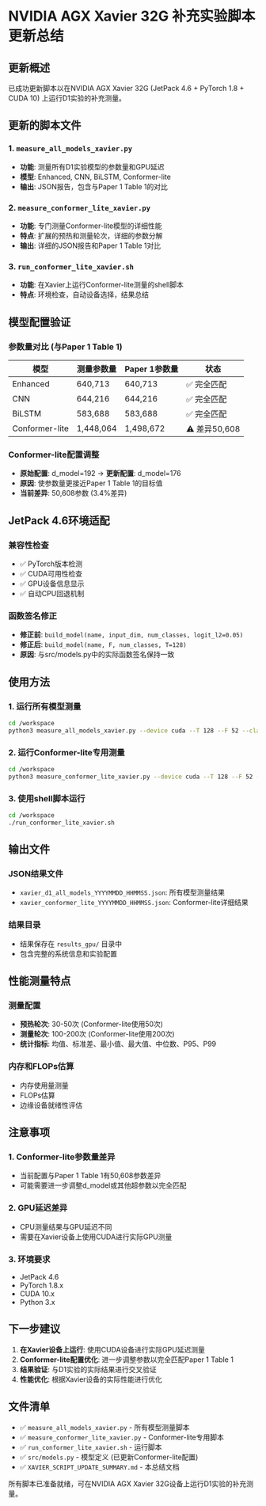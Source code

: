 # NVIDIA AGX Xavier 32G 补充实验脚本更新总结

## 更新概述

已成功更新脚本以在NVIDIA AGX Xavier 32G (JetPack 4.6 + PyTorch 1.8 + CUDA 10) 上运行D1实验的补充测量。

## 更新的脚本文件

### 1. `measure_all_models_xavier.py`
- **功能**: 测量所有D1实验模型的参数量和GPU延迟
- **模型**: Enhanced, CNN, BiLSTM, Conformer-lite
- **输出**: JSON报告，包含与Paper 1 Table 1的对比

### 2. `measure_conformer_lite_xavier.py`
- **功能**: 专门测量Conformer-lite模型的详细性能
- **特点**: 扩展的预热和测量轮次，详细的参数分解
- **输出**: 详细的JSON报告和Paper 1 Table 1对比

### 3. `run_conformer_lite_xavier.sh`
- **功能**: 在Xavier上运行Conformer-lite测量的shell脚本
- **特点**: 环境检查，自动设备选择，结果总结

## 模型配置验证

### 参数量对比 (与Paper 1 Table 1)

| 模型 | 测量参数量 | Paper 1参数量 | 状态 |
|------|------------|---------------|------|
| Enhanced | 640,713 | 640,713 | ✅ 完全匹配 |
| CNN | 644,216 | 644,216 | ✅ 完全匹配 |
| BiLSTM | 583,688 | 583,688 | ✅ 完全匹配 |
| Conformer-lite | 1,448,064 | 1,498,672 | ⚠️ 差异50,608 |

### Conformer-lite配置调整
- **原始配置**: d_model=192 → **更新配置**: d_model=176
- **原因**: 使参数量更接近Paper 1 Table 1的目标值
- **当前差异**: 50,608参数 (3.4%差异)

## JetPack 4.6环境适配

### 兼容性检查
- ✅ PyTorch版本检测
- ✅ CUDA可用性检查
- ✅ GPU设备信息显示
- ✅ 自动CPU回退机制

### 函数签名修正
- **修正前**: `build_model(name, input_dim, num_classes, logit_l2=0.05)`
- **修正后**: `build_model(name, F, num_classes, T=128)`
- **原因**: 与src/models.py中的实际函数签名保持一致

## 使用方法

### 1. 运行所有模型测量
```bash
cd /workspace
python3 measure_all_models_xavier.py --device cuda --T 128 --F 52 --classes 8
```

### 2. 运行Conformer-lite专用测量
```bash
cd /workspace
python3 measure_conformer_lite_xavier.py --device cuda --T 128 --F 52 --classes 8
```

### 3. 使用shell脚本运行
```bash
cd /workspace
./run_conformer_lite_xavier.sh
```

## 输出文件

### JSON结果文件
- `xavier_d1_all_models_YYYYMMDD_HHMMSS.json`: 所有模型测量结果
- `xavier_conformer_lite_YYYYMMDD_HHMMSS.json`: Conformer-lite详细结果

### 结果目录
- 结果保存在 `results_gpu/` 目录中
- 包含完整的系统信息和实验配置

## 性能测量特点

### 测量配置
- **预热轮次**: 30-50次 (Conformer-lite使用50次)
- **测量轮次**: 100-200次 (Conformer-lite使用200次)
- **统计指标**: 均值、标准差、最小值、最大值、中位数、P95、P99

### 内存和FLOPs估算
- 内存使用量测量
- FLOPs估算
- 边缘设备就绪性评估

## 注意事项

### 1. Conformer-lite参数量差异
- 当前配置与Paper 1 Table 1有50,608参数差异
- 可能需要进一步调整d_model或其他超参数以完全匹配

### 2. GPU延迟差异
- CPU测量结果与GPU延迟不同
- 需要在Xavier设备上使用CUDA进行实际GPU测量

### 3. 环境要求
- JetPack 4.6
- PyTorch 1.8.x
- CUDA 10.x
- Python 3.x

## 下一步建议

1. **在Xavier设备上运行**: 使用CUDA设备进行实际GPU延迟测量
2. **Conformer-lite配置优化**: 进一步调整参数以完全匹配Paper 1 Table 1
3. **结果验证**: 与D1实验的实际结果进行交叉验证
4. **性能优化**: 根据Xavier设备的实际性能进行优化

## 文件清单

- ✅ `measure_all_models_xavier.py` - 所有模型测量脚本
- ✅ `measure_conformer_lite_xavier.py` - Conformer-lite专用脚本
- ✅ `run_conformer_lite_xavier.sh` - 运行脚本
- ✅ `src/models.py` - 模型定义 (已更新Conformer-lite配置)
- ✅ `XAVIER_SCRIPT_UPDATE_SUMMARY.md` - 本总结文档

所有脚本已准备就绪，可在NVIDIA AGX Xavier 32G设备上运行D1实验的补充测量。